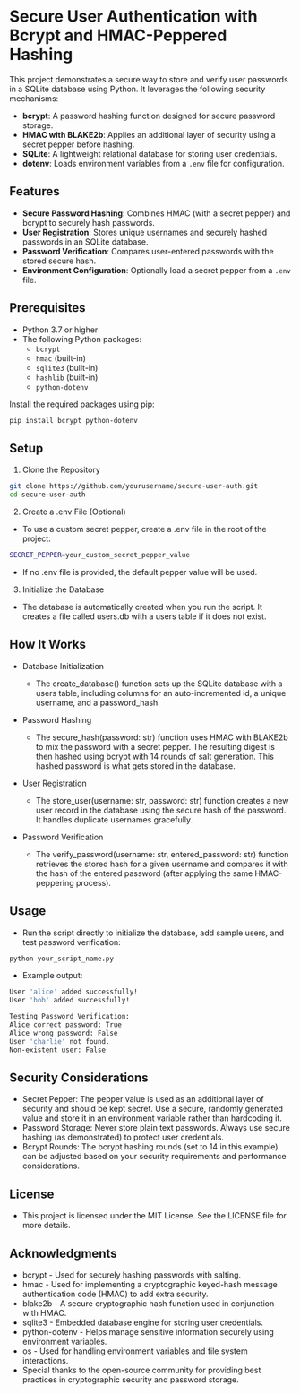 # Secure User Authentication with Bcrypt and HMAC-Peppered Hashing

This project demonstrates a secure way to store and verify user passwords in a SQLite database using Python. It leverages the following security mechanisms:

- **bcrypt**: A password hashing function designed for secure password storage.
- **HMAC with BLAKE2b**: Applies an additional layer of security using a secret pepper before hashing.
- **SQLite**: A lightweight relational database for storing user credentials.
- **dotenv**: Loads environment variables from a `.env` file for configuration.

## Features

- **Secure Password Hashing**: Combines HMAC (with a secret pepper) and bcrypt to securely hash passwords.
- **User Registration**: Stores unique usernames and securely hashed passwords in an SQLite database.
- **Password Verification**: Compares user-entered passwords with the stored secure hash.
- **Environment Configuration**: Optionally load a secret pepper from a `.env` file.

## Prerequisites

- Python 3.7 or higher
- The following Python packages:
  - `bcrypt`
  - `hmac` (built-in)
  - `sqlite3` (built-in)
  - `hashlib` (built-in)
  - `python-dotenv`

Install the required packages using pip:

```bash
pip install bcrypt python-dotenv
```

## Setup
1. Clone the Repository
```bash
git clone https://github.com/yourusername/secure-user-auth.git
cd secure-user-auth
```

2. Create a .env File (Optional)
- To use a custom secret pepper, create a .env file in the root of the project:
```bash
SECRET_PEPPER=your_custom_secret_pepper_value
```
- If no .env file is provided, the default pepper value will be used.

3. Initialize the Database
- The database is automatically created when you run the script. It creates a file called users.db with a users table if it does not exist.

## How It Works
- Database Initialization
  - The create_database() function sets up the SQLite database with a users table, including columns for an auto-incremented id, a unique username, and a password_hash.

- Password Hashing
  - The secure_hash(password: str) function uses HMAC with BLAKE2b to mix the password with a secret pepper. The resulting digest is then hashed using bcrypt with 14 rounds of salt generation. This hashed password is what gets stored in the database.

- User Registration
  - The store_user(username: str, password: str) function creates a new user record in the database using the secure hash of the password. It handles duplicate usernames gracefully.

- Password Verification
  - The verify_password(username: str, entered_password: str) function retrieves the stored hash for a given username and compares it with the hash of the entered password (after applying the same HMAC-peppering process).

## Usage
- Run the script directly to initialize the database, add sample users, and test password verification:
```bash
python your_script_name.py
```

- Example output:
```bash
User 'alice' added successfully!
User 'bob' added successfully!

Testing Password Verification:
Alice correct password: True
Alice wrong password: False
User 'charlie' not found.
Non-existent user: False
```

## Security Considerations
- Secret Pepper: The pepper value is used as an additional layer of security and should be kept secret. Use a secure, randomly generated value and store it in an environment variable rather than hardcoding it.
- Password Storage: Never store plain text passwords. Always use secure hashing (as demonstrated) to protect user credentials.
- Bcrypt Rounds: The bcrypt hashing rounds (set to 14 in this example) can be adjusted based on your security requirements and performance considerations.

## License
- This project is licensed under the MIT License. See the LICENSE file for more details.

## Acknowledgments
- bcrypt - Used for securely hashing passwords with salting.
- hmac - Used for implementing a cryptographic keyed-hash message authentication code (HMAC) to add extra security.
- blake2b - A secure cryptographic hash function used in conjunction with HMAC.
- sqlite3 - Embedded database engine for storing user credentials.
- python-dotenv - Helps manage sensitive information securely using environment variables.
- os - Used for handling environment variables and file system interactions.
- Special thanks to the open-source community for providing best practices in cryptographic security and password storage.
